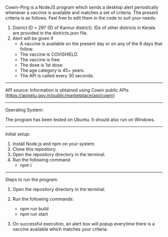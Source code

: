 Cowin-Ping is a NodeJS program which sends a desktop alert periodically whenever a vaccine is available and matches a set of criteria.
The present criteria is as follows. Feel free to edit them in the code to suit your needs:

1. District ID = 297 (ID of Kannur district). IDs of other districts in Kerala are provided in the districts.json file.
2. Alert will be given if
    * A vaccine is available on the present day or on any of the 6 days that follow.
    * The vaccine is COVISHIELD.
    * The vaccine is free.
    * The dose is 1st dose.
    * The age category is 45+ years.
    * The API is called every 30 seconds.


---------------------------------------
API source:
Information is obtained using Cowin public APIs (https://apisetu.gov.in/public/marketplace/api/cowin)

---------------------------------------
Operating System:

The program has been tested on  Ubuntu. It should also run on Windows.

---------------------------------------
Initial setup:

1. Install Node.js and npm on your system.
2. Clone this repository.
3. Open the repository directory in the terminal.
4. Run the following command
    *   npm i

---------------------------------------
Steps to run the program:

1. Open the repository directory in the terminal.
2. Run the following commands:
    *   npm run build
    *   npm run start

3. On successful execution, an alert box will popup everytime there is a vaccine available which matches your criteria.
